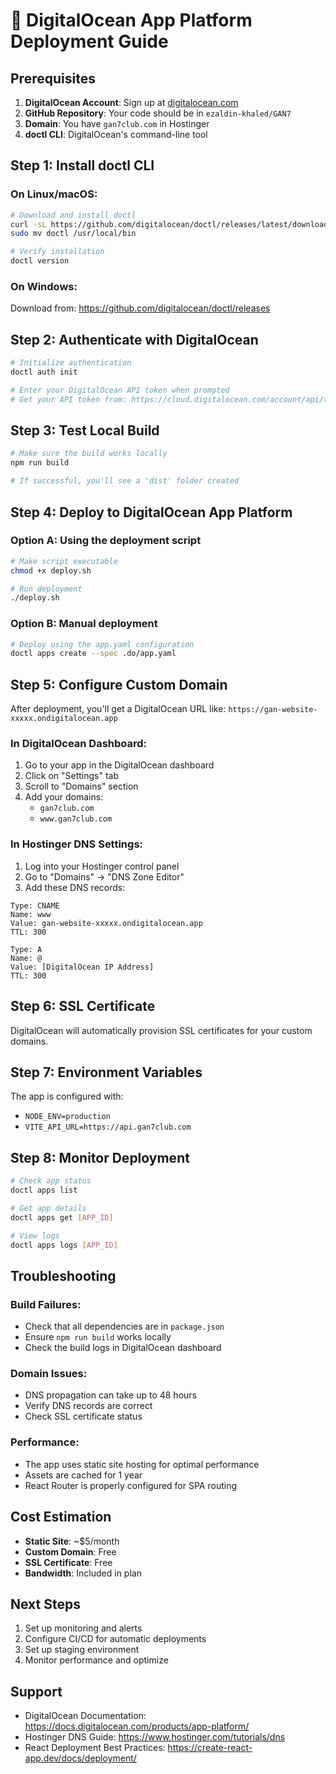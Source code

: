 # 🚀 DigitalOcean App Platform Deployment Guide

## Prerequisites

1. **DigitalOcean Account**: Sign up at [digitalocean.com](https://digitalocean.com)
2. **GitHub Repository**: Your code should be in `ezaldin-khaled/GAN7`
3. **Domain**: You have `gan7club.com` in Hostinger
4. **doctl CLI**: DigitalOcean's command-line tool

## Step 1: Install doctl CLI

### On Linux/macOS:
```bash
# Download and install doctl
curl -sL https://github.com/digitalocean/doctl/releases/latest/download/doctl-1.xx.x-linux-amd64.tar.gz | tar -xzv
sudo mv doctl /usr/local/bin

# Verify installation
doctl version
```

### On Windows:
Download from: https://github.com/digitalocean/doctl/releases

## Step 2: Authenticate with DigitalOcean

```bash
# Initialize authentication
doctl auth init

# Enter your DigitalOcean API token when prompted
# Get your API token from: https://cloud.digitalocean.com/account/api/tokens
```

## Step 3: Test Local Build

```bash
# Make sure the build works locally
npm run build

# If successful, you'll see a 'dist' folder created
```

## Step 4: Deploy to DigitalOcean App Platform

### Option A: Using the deployment script
```bash
# Make script executable
chmod +x deploy.sh

# Run deployment
./deploy.sh
```

### Option B: Manual deployment
```bash
# Deploy using the app.yaml configuration
doctl apps create --spec .do/app.yaml
```

## Step 5: Configure Custom Domain

After deployment, you'll get a DigitalOcean URL like: `https://gan-website-xxxxx.ondigitalocean.app`

### In DigitalOcean Dashboard:
1. Go to your app in the DigitalOcean dashboard
2. Click on "Settings" tab
3. Scroll to "Domains" section
4. Add your domains:
   - `gan7club.com`
   - `www.gan7club.com`

### In Hostinger DNS Settings:
1. Log into your Hostinger control panel
2. Go to "Domains" → "DNS Zone Editor"
3. Add these DNS records:

```
Type: CNAME
Name: www
Value: gan-website-xxxxx.ondigitalocean.app
TTL: 300

Type: A
Name: @
Value: [DigitalOcean IP Address]
TTL: 300
```

## Step 6: SSL Certificate

DigitalOcean will automatically provision SSL certificates for your custom domains.

## Step 7: Environment Variables

The app is configured with:
- `NODE_ENV=production`
- `VITE_API_URL=https://api.gan7club.com`

## Step 8: Monitor Deployment

```bash
# Check app status
doctl apps list

# Get app details
doctl apps get [APP_ID]

# View logs
doctl apps logs [APP_ID]
```

## Troubleshooting

### Build Failures:
- Check that all dependencies are in `package.json`
- Ensure `npm run build` works locally
- Check the build logs in DigitalOcean dashboard

### Domain Issues:
- DNS propagation can take up to 48 hours
- Verify DNS records are correct
- Check SSL certificate status

### Performance:
- The app uses static site hosting for optimal performance
- Assets are cached for 1 year
- React Router is properly configured for SPA routing

## Cost Estimation

- **Static Site**: ~$5/month
- **Custom Domain**: Free
- **SSL Certificate**: Free
- **Bandwidth**: Included in plan

## Next Steps

1. Set up monitoring and alerts
2. Configure CI/CD for automatic deployments
3. Set up staging environment
4. Monitor performance and optimize

## Support

- DigitalOcean Documentation: https://docs.digitalocean.com/products/app-platform/
- Hostinger DNS Guide: https://www.hostinger.com/tutorials/dns
- React Deployment Best Practices: https://create-react-app.dev/docs/deployment/ 